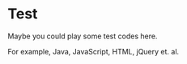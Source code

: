 Test
====

Maybe you could play some test codes here.

For example, Java, JavaScript, HTML, jQuery et. al.


